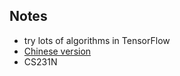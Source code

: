 ## Notes

- try lots of algorithms in TensorFlow
- [Chinese version](https://zhuanlan.zhihu.com/p/26719471)
- CS231N




